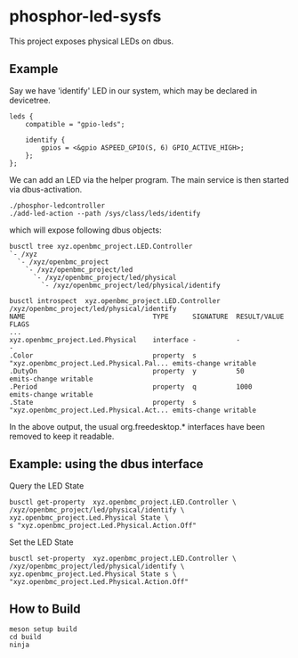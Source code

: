 # phosphor-led-sysfs

This project exposes physical LEDs on dbus.

## Example

Say we have 'identify' LED in our system, which may be declared in devicetree.

```
leds {
    compatible = "gpio-leds";

    identify {
        gpios = <&gpio ASPEED_GPIO(S, 6) GPIO_ACTIVE_HIGH>;
    };
};
```

We can add an LED via the helper program. The main service is then started via
dbus-activation.

```
./phosphor-ledcontroller
./add-led-action --path /sys/class/leds/identify
```

which will expose following dbus objects:

```
busctl tree xyz.openbmc_project.LED.Controller
`- /xyz
  `- /xyz/openbmc_project
    `- /xyz/openbmc_project/led
      `- /xyz/openbmc_project/led/physical
        `- /xyz/openbmc_project/led/physical/identify

busctl introspect  xyz.openbmc_project.LED.Controller /xyz/openbmc_project/led/physical/identify
NAME                                TYPE      SIGNATURE  RESULT/VALUE                             FLAGS
...
xyz.openbmc_project.Led.Physical    interface -          -                                        -
.Color                              property  s          "xyz.openbmc_project.Led.Physical.Pal... emits-change writable
.DutyOn                             property  y          50                                       emits-change writable
.Period                             property  q          1000                                     emits-change writable
.State                              property  s          "xyz.openbmc_project.Led.Physical.Act... emits-change writable
```

In the above output, the usual org.freedesktop.\* interfaces have been removed
to keep it readable.

## Example: using the dbus interface

Query the LED State

```
busctl get-property  xyz.openbmc_project.LED.Controller \
/xyz/openbmc_project/led/physical/identify \
xyz.openbmc_project.Led.Physical State \
s "xyz.openbmc_project.Led.Physical.Action.Off"
```

Set the LED State

```
busctl set-property  xyz.openbmc_project.LED.Controller \
/xyz/openbmc_project/led/physical/identify \
xyz.openbmc_project.Led.Physical State s \
"xyz.openbmc_project.Led.Physical.Action.Off"
```

## How to Build

```
meson setup build
cd build
ninja
```
